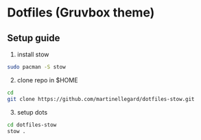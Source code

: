 # Dotfiles (Gruvbox theme)
## Setup guide
1. install stow 
```bash
sudo pacman -S stow
```
2. clone repo in $HOME
```bash
cd
git clone https://github.com/martinellegard/dotfiles-stow.git
```
3. setup dots
```bash
cd dotfiles-stow
stow .
```

